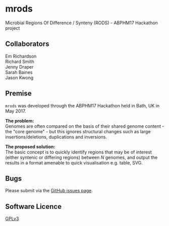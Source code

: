 # mrods
Microbial Regions Of Difference / Synteny (RODS) - ABPHM17 Hackathon project

## Collaborators

Em Richardson  
Richard Smith  
Jenny Draper  
Sarah Baines  
Jason Kwong  

## Premise

`mrods` was developed through the ABPHM17 Hackathon held in Bath, UK in May 2017.

**The problem:**  
Genomes are often compared on the basis of their shared genome content - the "core genome" - but this ignores structural changes such as large insertions/deletions, duplications and 
inversions.

**The proposed solution:**  
The basic concept is to quickly identify regions that may be of interest (either syntenic or differing regions) between *N* genomes, and output the results in a 
format amenable to quick visualisation e.g. table, SVG.

## Bugs

Please submit via the [GitHub issues page](https://github.com/kwongj/mrods/issues).  

## Software Licence

[GPLv3](https://github.com/kwongj/mrods/blob/master/LICENSE)
